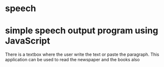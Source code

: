 # speech


 simple speech output program using JavaScript
 ============================================
 
 There is a textbox where the user write the text or paste the paragraph. This application can be used to read the newspaper and the books also
